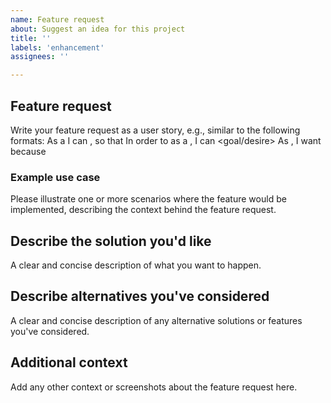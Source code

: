 ```yaml
---
name: Feature request
about: Suggest an idea for this project
title: ''
labels: 'enhancement'
assignees: ''

---
```


## Feature request
Write your feature request as a user story, e.g., similar to the following formats:
As a <role> I can <capability>, so that <receive benefit>
In order to <receive benefit> as a <role>, I can <goal/desire>
As <who> <when> <where>, I want <what> because <why>

### Example use case
Please illustrate one or more scenarios where the feature would be implemented, describing the context behind the feature request.

## Describe the solution you'd like
A clear and concise description of what you want to happen.

## Describe alternatives you've considered
A clear and concise description of any alternative solutions or features you've considered.

## Additional context
Add any other context or screenshots about the feature request here.

